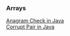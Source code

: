 ### Arrays
[Anagram Check in Java](https://github.com/adityakumar9410/algorithms-in-java/blob/main/array/src/AnagramCheck.java)
</br>
[Corrupt Pair in Java](https://github.com/adityakumar9410/algorithms-in-java/blob/main/array/src/CorruptPair.java)
